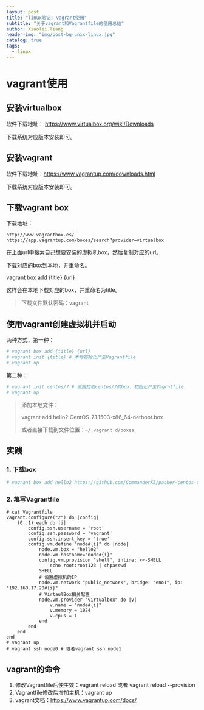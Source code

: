 ```yaml
---
layout: post
title: "linux笔记: vagrant使用"
subtitle: "关于vagrant和Vagrantfile的使用总结"
author: Xiaolei.liang
header-img: "img/post-bg-unix-linux.jpg"
catalog: true
tags:
  - linux
---
```

# vagrant使用

## 安装virtualbox

软件下载地址： https://www.virtualbox.org/wiki/Downloads 

下载系统对应版本安装即可。

## 安装vagrant

软件下载地址：https://www.vagrantup.com/downloads.html

下载系统对应版本安装即可。

## 下载vagrant box

下载地址：

```
http://www.vagrantbox.es/
https://app.vagrantup.com/boxes/search?provider=virtualbox
```

在上面url中搜索自己想要安装的虚拟机box，然后复制对应的url。

下载对应的box到本地，并重命名。

vagrant box add {title} {url}

这样会在本地下载对应的box，并重命名为title。

> 下载文件默认密码：vagrant

## 使用vagrant创建虚拟机并启动

两种方式，第一种：

```bash
# vagrant box add {title} {url}
# vagrant init {title} # 本地初始化产生Vagrantfile
# vagrant up
```

第二种：

```bash
# vagrant init centos/7 # 直接拉取centos/7的box，初始化产生Vagrntfile
# vagrant up
```

> 添加本地文件：
>
> vagrant add hello2 CentOS-7.1.1503-x86_64-netboot.box
>
> 或者直接下载到文件位置：``~/.vagrant.d/boxes``

## 实践

### 1. 下载box

```bash
# vagrant box add hello2 https://github.com/CommanderK5/packer-centos-template/releases/download/0.7.2/vagrant-centos-7.2.box
```

### 2. 填写Vagrantfile

```Vagrantfile
# cat Vagrantfile
Vagrant.configure("2") do |config|
    (0..1).each do |i|
        config.ssh.username = 'root'
        config.ssh.password = 'vagrant'
        config.ssh.insert_key = 'true'
        config.vm.define "node#{i}" do |node|
            node.vm.box = "hello2"
            node.vm.hostname="node#{i}"
            config.vm.provision "shell", inline: <<-SHELL
                echo root:root123 | chpasswd 
            SHELL
            # 设置虚拟机的IP
            node.vm.network "public_network", bridge: "eno1", ip: "192.168.17.20#{i}"
            # VirtaulBox相关配置
            node.vm.provider "virtualbox" do |v|
                v.name = "node#{i}"
                v.memory = 1024
                v.cpus = 1
            end
        end
    end
end
# vagrant up
# vagrant ssh node0 # 或者vagrant ssh node1
```

## vagrant的命令

1. 修改Vagrantfile后使生效：vagrant reload 或者 vagrant reload --provision
2. Vagrantfile修改后增加主机：vagrant up
3. vagrant文档：https://www.vagrantup.com/docs/


